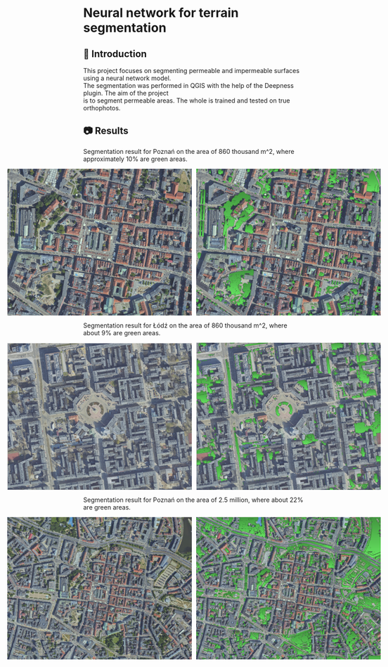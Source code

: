 # Neural network for terrain segmentation
## 🚀 Introduction
This project focuses on segmenting permeable and impermeable surfaces using a neural network model.  
The segmentation was performed in QGIS with the help of the Deepness plugin.
The aim of the project   
is to segment permeable areas. The whole is trained and tested on true orthophotos.  

## 📷 Results
Segmentation result for Poznań on the area of ​​860 thousand m^2, where approximately 10% are green areas.
<div style="display: flex; justify-content: center; gap: 10px;">
  <img src="Photos/PozSmall/Zrzut%20ekranu%202025-01-17%20152509.png" alt="zdj" width="420">
  <img src="Photos/PozSmall/Zrzut%20ekranu%202025-01-17%20152458.png" alt="zdj" width="420">
</div>

Segmentation result for Łódź on the area of ​​860 thousand m^2, where about 9% are green areas.
<div style="display: flex; justify-content: center; gap: 10px;">
  <img src="Photos/LodSmall/Zrzut%20ekranu%202025-01-17%20164455.png" alt="zdj" width="420">
  <img src="Photos/LodSmall/Zrzut%20ekranu%202025-01-17%20164431.png" alt="zdj" width="420">
</div>

Segmentation result for Poznań on the area of ​​2.5 million, where about 22% are green areas.
<div style="display: flex; justify-content: center; gap: 10px;">
  <img src="Photos/PozBig/Zrzut%20ekranu%202025-01-17%20171439.png" alt="zdj" width="420">
  <img src="Photos/PozBig/Zrzut%20ekranu%202025-01-17%20171457.png" alt="zdj" width="420">
</div>

